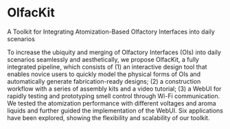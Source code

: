 # OlfacKit

A Toolkit for Integrating Atomization-Based Olfactory Interfaces into daily scenarios

To increase the ubiquity and merging of Olfactory Interfaces (OIs) into daily scenarios seamlessly and aesthetically, we propose OlfacKit, a fully integrated pipeline, which consists of (1) an interactive design tool that enables novice users to quickly model the physical forms of OIs and automatically generate fabrication-ready designs; (2) a construction workflow with a series of assembly kits and a video tutorial; (3) a WebUI for rapidly testing and prototyping smell control through Wi-Fi communication. We tested the atomization performance with different voltages and aroma liquids and further guided the implementation of the WebUI. Six applications have been explored, showing the flexibility and scalability of our toolkit.
